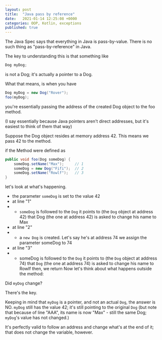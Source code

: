 ```yaml
---
layout: post
title:  "Java pass by reference"
date:   2021-01-14 12:25:08 +0000
categories: OOP, Kotlin, exceptions
published: true
---
```


The Java Spec says that everything in Java is pass-by-value. There is no such thing as "pass-by-reference" in Java.

The key to understanding this is that something like


``` java
Dog myDog;
```

is not a Dog; it's actually a pointer to a Dog.

What that means, is when you have

``` java
Dog myDog = new Dog("Rover");
foo(myDog);
```

you're essentially passing the address of the created Dog object to the foo method.

(I say essentially because Java pointers aren't direct addresses, but it's easiest to think of them that way)

Suppose the Dog object resides at memory address 42. This means we pass 42 to the method.

if the Method were defined as

``` java
public void foo(Dog someDog) {
    someDog.setName("Max");     // 1
    someDog = new Dog("Fifi");  // 2
    someDog.setName("Rowlf");   // 3
}
```

let's look at what's happening.

- the parameter `someDog` is set to the value 42
- at line "1"
- - `someDog` is followed to the `Dog` it points to (the `Dog` object at address 42)
that Dog (the one at address 42) is asked to change his name to Max
- at line "2"
- - a `new Dog` is created. Let's say he's at address 74
we assign the parameter someDog to 74
- at line "3"
- - someDog is followed to the `Dog` it points to (the `Dog` object at address 74)
that `Dog` (the one at address 74) is asked to change his name to Rowlf
then, we return
Now let's think about what happens outside the method:

Did `myDog` change?

There's the key.

Keeping in mind that `myDog` is a pointer, and not an actual `Dog`, the answer is NO. `myDog` still has the value 42; it's still pointing to the original `Dog` (but note that because of line "AAA", its name is now "Max" - still the same Dog; `myDog`'s value has not changed.)

It's perfectly valid to follow an address and change what's at the end of it; that does not change the variable, however.
